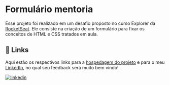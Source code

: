 
# Formulário mentoria

Esse projeto foi realizado em um desafio proposto no curso Explorer da [RocketSeat](https://app.rocketseat.com.br/). Ele consiste na criação de um formulário para fixar os conceitos de HTML e CSS tratados em aula.


## 🔗 Links

Aqui estão os respectivos links para a [hospedagem do projeto](https://gabrielzleonardo.github.io/explorer-form-desafio-intermediario-html/) e para o meu [LinkedIn](https://www.linkedin.com/in/gabrielzleonardo/), no qual seu feedback será muito bem vindo!

[![linkedin](https://img.shields.io/badge/linkedin-0A66C2?style=for-the-badge&logo=linkedin&logoColor=white)](https://www.linkedin.com/in/gabrielzleonardo/)
